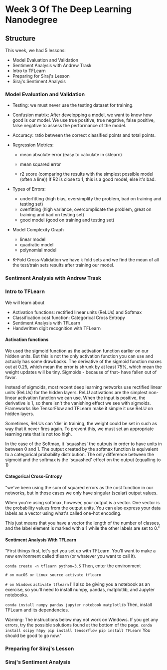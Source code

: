 # Week 3 Of The Deep Learning Nanodegree

## Structure

This week, we had 5 lessons:

- Model Evaluation and Validation
- Sentiment Analysis with Andrew Trask
- Intro to TFLearn
- Preparing for Siraj's Lesson
- Siraj's Sentiment Analysis

### Model Evaluation and Validation
- Testing: we must never use the testing dataset for training.

- Confusion matrix: After developping a model, we want to know how good is our model. We use true positive, true negative, false positive, false negative to assess the performance of the model.

- Accuracy: ratio between the correct classified points and total points.

- Regression Metrics:
  - mean absolute error (easy to calculate in sklearn)

  - mean squared error

  - r2 score (comparing the results with the simplest possible model (often a line)) If R2 is close to 1, this is a good model, else it's bad.  

- Types of Errors:
  - underfitting (high bias, oversimplify the problem, bad on training and testing set)
  - overfitting (high variance, overcomplicate the problem, great on training and bad on testing set)
  - good model (good on training and testing set)

- Model Complexity Graph
  - linear model
  - quadratic model
  - polynomial model

- K-Fold Cross-Validation
 we have k fold sets and we find the mean of all the test/train sets results after training our model.

### Sentiment Analysis with Andrew Trask

### Intro to TFLearn
We will learn about
- Activation functions: rectified linear units (ReLUs) and Softmax
- Classification cost function: Categorical Cross Entropy
- Sentiment Analysis with TFLearn
- Handwritten digit recognition with TFLearn

#### Activation functions
We used the sigmoid function as the activation function earlier on our hidden units. But this is not the only activation function you can use and actually has some drawbacks. The derivative of the sigmoid function maxes out at 0.25, which mean the error is shrunk by at least 75%, which mean the weight updates will be tiny. Sigmoids - because of that- have fallen out of favor.

Instead of sigmoids, most recent deep learning networks use rectified linear units (ReLUs) for the hidden layers. ReLU activations are the simplest non-linear activation function we can use. When the input is positive, the derivative is 1, so there isn't the vanishing effect we see with sigmoids. Frameworks like TensorFlow and TFLearn make it simple it use ReLU on hidden layers.

Sometimes, ReLUs can 'die' in training, the weight could be set in such as way that it never fires again. To prevent this, we must set an appropriate learning rate that is not too high.

In the case of the Softmax, it 'squashes' the outputs in order to have units in between 0 and 1. The output created by the softmax function is equivalent to a categorical probability distribution. The only difference between the sigmoid and the softmax is the 'squashed' effect on the output (equalling to 1)

#### Categorical Cross-Entropy
"we've been using the sum of squared errors as the cost function in our networks, but in those cases we only have singular (scalar) output values.

When you're using softmax, however, your output is a vector. One vector is the probability values from the output units. You can also express your data labels as a vector using what's called one-hot encoding.

This just means that you have a vector the length of the number of classes, and the label element is marked with a 1 while the other labels are set to 0."

#### Sentiment Analysis With TFLearn
"First things first, let's get you set up with TFLearn. You'll want to make a new environment called tflearn (or whatever you want to call it).

`conda create -n tflearn python=3.5`
Then, enter the environment

`# on macOS or Linux
source activate tflearn`

`# on Windows`
`activate tflearn`
I'll also be giving you a notebook as an exercise, so you'll need to install numpy, pandas, matplotlib, and Jupyter notebooks.

`conda install numpy pandas jupyter notebook matplotlib`
Then, install TFLearn and its dependencies.

Warning: The instructions below may not work on Windows. If you get any errors, try the possible solutions found at the bottom of the page.
`conda install scipy h5py
pip install tensorflow
pip install TFLearn`
You should be good to go now."

### Preparing for Siraj's Lesson

### Siraj's Sentiment Analysis
